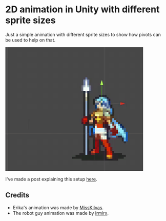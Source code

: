 # 2D animation in Unity with different sprite sizes

Just a simple animation with different sprite sizes to show how pivots can be used to help on that.

![gif of Erika's animation](imgs/erika-special-attack-animation.gif)

I've made a post explaining this setup [here](https://acadev.hashnode.dev/cutting-sprites-in-unity-programmatically?guid=8fdcb302-9277-4edf-9e66-513458851165&deviceId=43661362-5f24-4164-8b94-f214daa9af52).

## Credits

- Erika's animation was made by [MissKilvas](https://www.deviantart.com/misskilvas).
- The robot guy animation was made by [irmirx](https://opengameart.org/users/irmirx).
